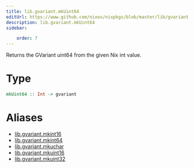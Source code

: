 ```yaml
---
title: lib.gvariant.mkUint64
editUrl: https://www.github.com/nixos/nixpkgs/blob/master/lib/gvariant.nix#L19C20
description: lib.gvariant.mkUint64
sidebar:

    order: 7
---
```


Returns the GVariant uint64 from the given Nix int value.

# Type

```haskell
mkUint64 :: Int -> gvariant
```


# Aliases

- [lib.gvariant.mkint16](/nix-doc-comments/reference/lib/gvariant/lib-gvariant-mkint16)
- [lib.gvariant.mkint64](/nix-doc-comments/reference/lib/gvariant/lib-gvariant-mkint64)
- [lib.gvariant.mkuchar](/nix-doc-comments/reference/lib/gvariant/lib-gvariant-mkuchar)
- [lib.gvariant.mkuint16](/nix-doc-comments/reference/lib/gvariant/lib-gvariant-mkuint16)
- [lib.gvariant.mkuint32](/nix-doc-comments/reference/lib/gvariant/lib-gvariant-mkuint32)


